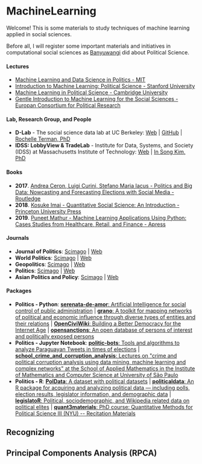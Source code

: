 # MachineLearning
 
Welcome! This is some materials to study techniques of machine learning applied in social sciences.

Before all, I will register some important materials and initiatives in computational social sciences as [Banyuwangi](https://github.com/bwi45/Machine-Learning-and-Data-Science-in-Politics) did about Political Science.

#### Lectures
+ [Machine Learning and Data Science in Politics - MIT](http://web.mit.edu/insong/www/pdf/syl-poldata.pdf)
+ [Introduction to Machine Learning: Political Science - Stanford University](http://stanford.edu/~jgrimmer/machineSyll.pdf)
+ [Machine Learning in Political Science - Cambridge University](https://www.cambridge.org/core/journals/political-analysis/special-collections/machine-learning-in-political-science)
+ [Gentle Introduction to Machine Learning for the Social Sciences - Europan Consortium for Political Research](https://ecpr.eu/Events/PanelDetails.aspx?PanelID=7074&EventID=116)

#### Lab, Research Group, and People
+ **D-Lab** - The social science data lab at UC Berkeley: [Web](https://dlab.berkeley.edu/) | [GitHub](https://github.com/dlab-berkeley) | [Rochelle Terman, PhD](https://github.com/rochelleterman)
+ **IDSS: LobbyView & TradeLab** - Institute for Data, Systems, and Society (IDSS) at Massachusetts Institute of Technology: [Web](https://idss.mit.edu/) | [In Song Kim, PhD](http://web.mit.edu/insong/www/)

#### Books
+ **2017**. [Andrea Ceron, Luigi Curini, Stefano Maria Iacus - Politics and Big Data: Nowcasting and Forecasting Elections with Social Media - Routledge](https://www.amazon.com/Politics-Big-Data-Nowcasting-Forecasting-ebook/dp/B01MZ1FISW)
+ **2018**. [Kosuke Imai - Quantitative Social Science: An Introduction - Princeton University Press](https://www.amazon.com/Quantitative-Social-Science-Kosuke-Imai/dp/0691175462)
+ **2019**. [Puneet Mathur - Machine Learning Applications Using Python: Cases Studies from Healthcare, Retail, and Finance - Apress](https://www.amazon.com/Machine-Learning-Applications-Using-Python/dp/1484237862)

#### Journals
+ **Journal of Politics**: [Scimago](https://www.scimagojr.com/journalsearch.php?q=20333&tip=sid&clean=0) | [Web](https://www.journals.uchicago.edu/journals/jop/about?mobileUi=0&)
+ **World Politics**: [Scimago](https://www.scimagojr.com/journalsearch.php?q=25725&tip=sid&clean=0) | [Web](https://www.cambridge.org/core/journals/world-politics)
+ **Geopolitics**: [Scimago](https://www.scimagojr.com/journalsearch.php?q=25118&tip=sid&clean=0) | [Web](https://taylorandfrancis.com/)
+ **Politics**: [Scimago](https://www.scimagojr.com/journalsearch.php?q=4000149610&tip=sid&clean=0) | [Web](https://onlinelibrary.wiley.com/)
+ **Asian Politics and Policy**: [Scimago](https://www.scimagojr.com/journalsearch.php?q=19900191541&tip=sid&clean=0) | [Web](https://onlinelibrary.wiley.com/journal/19430787)

#### Packages
+ **Politics - Python**: [**serenata-de-amor**: Artificial Intelligence for social control of public administration](https://github.com/okfn-brasil/serenata-de-amor) | [**grano**: A toolkit for mapping networks of political and economic influence through diverse types of entities and their relations](https://github.com/ANCIR/grano) | [**OpenCiviWiki**:  Building a Better Democracy for the Internet Age](https://github.com/CiviWiki/OpenCiviWiki) | [**opensanctions**: An open database of persons of interest and politically exposed persons](https://github.com/alephdata/opensanctions)
+ **Politics - Jupyter Notebook**: [**politic-bots**: Tools and algorithms to analyze Paraguayan Tweets in times of elections](https://github.com/ParticipaPY/politic-bots) | [**school_crime_and_corruption_analysis**: Lectures on "crime and political corruption analysis using data mining, machine learning and complex networks" at the School of Applied Mathematics in the Institute of Mathematics and Computer Science at University of São Paulo](https://github.com/lgaalves/school_crime_and_corruption_analysis)
+ **Politics - R**: [**PolData**: A dataset with political datasets](https://github.com/erikgahner/PolData) | [**politicaldata**: An R package for acquiring and analyzing political data — including polls, election results, legislator information, and demographic data](https://github.com/elliottmorris/politicaldata) | [**legislatoR**: Political, sociodemographic, and Wikipedia related data on political elites](https://github.com/saschagobel/legislatoR) | [**quant3materials**: PhD course: Quantitative Methods for Political Science III (NYU) -- Recitation Materials](https://github.com/pablobarbera/quant3materials)

## Recognizing

## Principal Components Analysis (RPCA)

